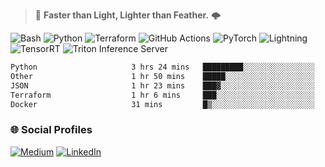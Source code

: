 > :rocket: **Faster than Light, Lighter than Feather.** 🌩️

![Bash](https://img.shields.io/badge/bash-%23121011.svg?style=for-the-badge&logo=gnu-bash&logoColor=white)
![Python](https://img.shields.io/badge/python-3670A0?style=for-the-badge&logo=python&logoColor=ffdd54)
![Terraform](https://img.shields.io/badge/terraform-%235835CC.svg?style=for-the-badge&logo=terraform&logoColor=white)
![GitHub Actions](https://img.shields.io/badge/gha-%232671E5.svg?style=for-the-badge&logo=githubactions&logoColor=white)
![PyTorch](https://img.shields.io/badge/torch-%23EE4C2C.svg?style=for-the-badge&logo=pytorch&logoColor=white)
![Lightning](https://img.shields.io/badge/lightning-%23792EE5.svg?style=for-the-badge&logo=lightning&logoColor=white)
![TensorRT](https://img.shields.io/badge/tensorrt-%234A7C12.svg?style=for-the-badge&logo=nvidia&logoColor=white)
![Triton Inference Server](https://img.shields.io/badge/triton-%2376B900.svg?style=for-the-badge&logo=nvidia&logoColor=white)
  
<!--START_SECTION:waka-->

```txt
Python                     3 hrs 24 mins   █████████░░░░░░░░░░░░░░░░   35.90 %
Other                      1 hr 50 mins    █████░░░░░░░░░░░░░░░░░░░░   19.48 %
JSON                       1 hr 23 mins    ███▓░░░░░░░░░░░░░░░░░░░░░   14.61 %
Terraform                  1 hr 6 mins     ███░░░░░░░░░░░░░░░░░░░░░░   11.74 %
Docker                     31 mins         █▒░░░░░░░░░░░░░░░░░░░░░░░   05.57 %
```

<!--END_SECTION:waka-->

### 🌐 Social Profiles

<a href="https://medium.com/@shinjeongtae">![Medium](https://img.shields.io/badge/Medium-12100E?style=for-the-badge&logo=medium&logoColor=white)</a> <a href="https://www.linkedin.com/in/jungtae-shin-3137781a8/">![LinkedIn](https://img.shields.io/badge/linkedin-%230077B5.svg?style=for-the-badge&logo=linkedin&logoColor=white)</a>
